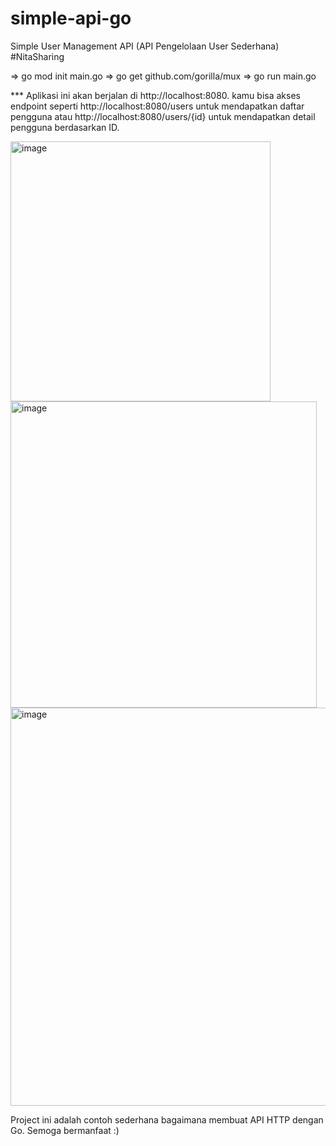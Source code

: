 # simple-api-go
Simple User Management API (API Pengelolaan User Sederhana) #NitaSharing

=> go mod init main.go
=> go get github.com/gorilla/mux
=> go run main.go

*** Aplikasi ini akan berjalan di http://localhost:8080. kamu bisa akses endpoint seperti http://localhost:8080/users untuk mendapatkan daftar pengguna atau http://localhost:8080/users/{id} untuk mendapatkan detail pengguna berdasarkan ID.

<img width="416" alt="image" src="https://github.com/nsasli/simple-api-go/assets/47415483/c44fb589-3e3f-4718-87d8-3f09c45dddad">


<img width="490" alt="image" src="https://github.com/nsasli/simple-api-go/assets/47415483/4a1e7c34-2b1e-4af8-a265-db751d478faa">

<img width="637" alt="image" src="https://github.com/nsasli/simple-api-go/assets/47415483/aaff20fb-7852-4806-af59-d3c1d9e493d8">

Project ini adalah contoh sederhana bagaimana membuat API HTTP dengan Go. 
Semoga bermanfaat :) 
